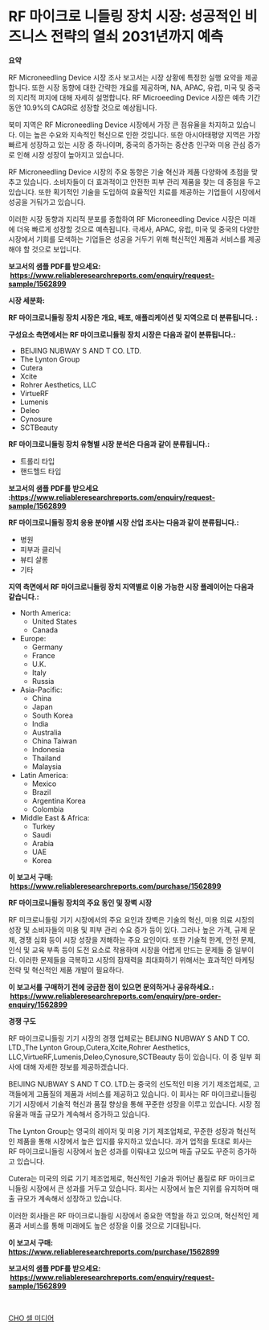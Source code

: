 <p><h1>RF 마이크로 니들링 장치 시장: 성공적인 비즈니스 전략의 열쇠 2031년까지 예측</h1></p><p><strong>요약</strong></p>
<p><p>RF Microneedling Device 시장 조사 보고서는 시장 상황에 특정한 실행 요약을 제공합니다. 또한 시장 동향에 대한 간략한 개요를 제공하며, NA, APAC, 유럽, 미국 및 중국의 지리적 퍼지에 대해 자세히 설명합니다. RF Microeeding Device 시장은 예측 기간 동안 10.9%의 CAGR로 성장할 것으로 예상됩니다.</p><p>북미 지역은 RF Microneedling Device 시장에서 가장 큰 점유율을 차지하고 있습니다. 이는 높은 수요와 지속적인 혁신으로 인한 것입니다. 또한 아시아태평양 지역은 가장 빠르게 성장하고 있는 시장 중 하나이며, 중국의 증가하는 중산층 인구와 미용 관심 증가로 인해 시장 성장이 높아지고 있습니다.</p><p>RF Microneedling Device 시장의 주요 동향은 기술 혁신과 제품 다양화에 초점을 맞추고 있습니다. 소비자들이 더 효과적이고 안전한 피부 관리 제품을 찾는 데 중점을 두고 있습니다. 또한 획기적인 기술을 도입하여 효율적인 치료를 제공하는 기업들이 시장에서 성공을 거둬가고 있습니다.</p><p>이러한 시장 동향과 지리적 분포를 종합하여 RF Microneedling Device 시장은 미래에 더욱 빠르게 성장할 것으로 예측됩니다. 극세사, APAC, 유럽, 미국 및 중국의 다양한 시장에서 기회를 모색하는 기업들은 성공을 거두기 위해 혁신적인 제품과 서비스를 제공해야 할 것으로 보입니다.</p></p>
<p><strong>보고서의 샘플 PDF를 받으세요: &nbsp;<a href="https://www.reliableresearchreports.com/enquiry/request-sample/1562899">https://www.reliableresearchreports.com/enquiry/request-sample/1562899</a></strong></p>
<p><strong>시장 세분화:</strong></p>
<p><strong> RF 마이크로니들링 장치 시장은 개요, 배포, 애플리케이션 및 지역으로 더 분류됩니다. :</strong></p>
<p><strong>구성요소 측면에서는 RF 마이크로니들링 장치 시장은 다음과 같이 분류됩니다.:</strong></p>
<p><ul><li>BEIJING NUBWAY S AND T CO. LTD.</li><li>The Lynton Group</li><li>Cutera</li><li>Xcite</li><li>Rohrer Aesthetics, LLC</li><li>VirtueRF</li><li>Lumenis</li><li>Deleo</li><li>Cynosure</li><li>SCTBeauty</li></ul></p>
<p><strong> RF 마이크로니들링 장치 유형별 시장 분석은 다음과 같이 분류됩니다.:</strong></p>
<p><ul><li>트롤리 타입</li><li>핸드헬드 타입</li></ul></p>
<p><strong>보고서의 샘플 PDF를 받으세요 :<a href="https://www.reliableresearchreports.com/enquiry/request-sample/1562899">https://www.reliableresearchreports.com/enquiry/request-sample/1562899</a></strong></p>
<p><strong> RF 마이크로니들링 장치 응용 분야별 시장 산업 조사는 다음과 같이 분류됩니다.:</strong></p>
<p><ul><li>병원</li><li>피부과 클리닉</li><li>뷰티 살롱</li><li>기타</li></ul></p>
<p><strong>지역 측면에서 RF 마이크로니들링 장치 지역별로 이용 가능한 시장 플레이어는 다음과 같습니다.:</strong></p>
<p><ul>
    <li>
        North America:
        <ul>
            <li>United States</li>
            <li>Canada</li>
        </ul>
    </li>
    <li>
        Europe:
        <ul>
            <li>Germany</li>
            <li>France</li>
            <li>U.K.</li>
            <li>Italy</li>
            <li>Russia</li>
        </ul>
    </li>
    <li>
        Asia-Pacific:
        <ul>
            <li>China</li>
            <li>Japan</li>
            <li>South Korea</li>
            <li>India</li>
            <li>Australia</li>
            <li>China Taiwan</li>
            <li>Indonesia</li>
            <li>Thailand</li>
            <li>Malaysia</li>
        </ul>
    </li>
    <li>
        Latin America:
        <ul>
            <li>Mexico</li>
            <li>Brazil</li>
            <li>Argentina Korea</li>
            <li>Colombia</li>
        </ul>
    </li>
    <li>
        Middle East & Africa:
        <ul>
            <li>Turkey</li>
            <li>Saudi</li>
            <li>Arabia</li>
            <li>UAE</li>
            <li>Korea</li>
        </ul>
    </li>
    </ul></p>
<p><strong>이 보고서 구매: &nbsp;<a href="https://www.reliableresearchreports.com/purchase/1562899">https://www.reliableresearchreports.com/purchase/1562899</a></strong></p>
<p><strong>RF 마이크로니들링 장치의 주요 동인 및 장벽 시장</strong></p>
<p><p>RF 미크로니들링 기기 시장에서의 주요 요인과 장벽은 기술의 혁신, 미용 의료 시장의 성장 및 소비자들의 미용 및 피부 관리 수요 증가 등이 있다. 그러나 높은 가격, 규제 문제, 경쟁 심화 등이 시장 성장을 저해하는 주요 요인이다. 또한 기술적 한계, 안전 문제, 인식 및 교육 부족 등이 도전 요소로 작용하며 시장을 어렵게 만드는 문제들 중 일부이다. 이러한 문제들을 극복하고 시장의 잠재력을 최대화하기 위해서는 효과적인 마케팅 전략 및 혁신적인 제품 개발이 필요하다.</p></p>
<p><strong>이 보고서를 구매하기 전에 궁금한 점이 있으면 문의하거나 공유하세요.: &nbsp;<a href="https://www.reliableresearchreports.com/enquiry/pre-order-enquiry/1562899">https://www.reliableresearchreports.com/enquiry/pre-order-enquiry/1562899</a></strong></p>
<p><strong>경쟁 구도</strong></p>
<p><p>RF 마이크로니들링 기기 시장의 경쟁 업체로는 BEIJING NUBWAY S AND T CO. LTD.,The Lynton Group,Cutera,Xcite,Rohrer Aesthetics, LLC,VirtueRF,Lumenis,Deleo,Cynosure,SCTBeauty 등이 있습니다. 이 중 일부 회사에 대해 자세한 정보를 제공하겠습니다.</p><p>BEIJING NUBWAY S AND T CO. LTD.는 중국의 선도적인 미용 기기 제조업체로, 고객들에게 고품질의 제품과 서비스를 제공하고 있습니다. 이 회사는 RF 마이크로니들링 기기 시장에서 기술적 혁신과 품질 향상을 통해 꾸준한 성장을 이루고 있습니다. 시장 점유율과 매출 규모가 계속해서 증가하고 있습니다.</p><p>The Lynton Group는 영국의 레이저 및 미용 기기 제조업체로, 꾸준한 성장과 혁신적인 제품을 통해 시장에서 높은 입지를 유지하고 있습니다. 과거 업적을 토대로 회사는 RF 마이크로니들링 시장에서 높은 성과를 이뤄내고 있으며 매출 규모도 꾸준히 증가하고 있습니다.</p><p>Cutera는 미국의 의료 기기 제조업체로, 혁신적인 기술과 뛰어난 품질로 RF 마이크로니들링 시장에서 큰 성과를 거두고 있습니다. 회사는 시장에서 높은 지위를 유지하며 매출 규모가 계속해서 성장하고 있습니다.</p><p>이러한 회사들은 RF 마이크로니들링 시장에서 중요한 역할을 하고 있으며, 혁신적인 제품과 서비스를 통해 미래에도 높은 성장을 이룰 것으로 기대됩니다.</p></p>
<p><strong>이 보고서 구매: &nbsp; <a href="https://www.reliableresearchreports.com/purchase/1562899">https://www.reliableresearchreports.com/purchase/1562899</a></strong></p>
<p><strong>보고서의 샘플 PDF를 받으세요: &nbsp;<a href="https://www.reliableresearchreports.com/enquiry/request-sample/1562899">https://www.reliableresearchreports.com/enquiry/request-sample/1562899</a></strong><strong></strong></p>
<p>&nbsp;</p>
<p><p><a href="https://github.com/CorEmtymerich56566/Market-Research-Report-List-1/blob/main/53195675038.md">CHO 셀 미디어</a></p></p>